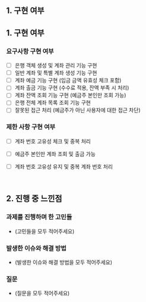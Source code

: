<!--
## 0. 작성 참고 사항
다음 템플릿의 내용을 모두 채운 후 제출해주세요.

PR의 제목은 '[이름] 과제 제출합니다'로 통일해주세요.
(예시) [홍길동] 과제 제출합니다
-->

## 1. 구현 여부
## 1. 구현 여부
### 요구사항 구현 여부
- [ ] 은행 객체 생성 및 계좌 관리 기능 구현
- [ ] 일반 계좌 및 특별 계좌 생성 기능 구현
- [ ] 계좌 예금 기능 구현 (입금 금액 유효성 체크 포함)
- [ ] 계좌 출금 기능 구현 (수수료 적용, 잔액 부족 시 처리)
- [ ] 계좌 잔액 조회 기능 구현 (예금주 본인만 조회 가능)
- [ ] 은행 전체 계좌 목록 조회 기능 구현
- [ ] 잘못된 접근 처리 (예금주가 아닌 사용자에 대한 접근 차단)

### 제한 사항 구현 여부
- [ ] 계좌 번호 고유성 체크 및 중복 처리
- [ ] 예금주 본인만 계좌 조회 및 출금 가능
- [ ] 계좌 번호 고유성 유지 및 중복 계좌 번호 처리


<br>

## 2. 진행 중 느낀점
### 과제를 진행하며 한 고민들
- (고민들을 모두 적어주세요)

### 발생한 이슈와 해결 방법
- (발생한 이슈와 해결 방법을 모두 적어주세요)

### 질문
- (질문을 모두 적어주세요)